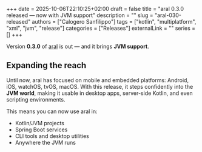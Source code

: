 +++
date = 2025-10-06T22:10:25+02:00
draft = false
title = "aral 0.3.0 released — now with JVM support"
description = ""
slug = "aral-030-released"
authors = ["Calogero Sanfilippo"]
tags = ["kotlin", "multiplatform", "xml", "jvm", "release"]
categories = ["Releases"]
externalLink = ""
series = []
+++

Version **0.3.0** of [aral](/projects/aral) is out — and it brings **JVM support**.

## Expanding the reach

Until now, aral has focused on mobile and embedded platforms: Android, iOS, watchOS, tvOS, macOS. With this release, it steps confidently into the **JVM world**, making it usable in desktop apps, server-side Kotlin, and even scripting environments.

This means you can now use aral in:

- Kotlin/JVM projects
- Spring Boot services
- CLI tools and desktop utilities
- Anywhere the JVM runs
